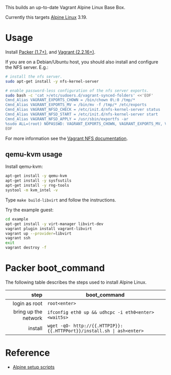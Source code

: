 This builds an up-to-date Vagrant Alpine Linux Base Box.

Currently this targets [Alpine Linux](https://alpinelinux.org/) 3.19.


# Usage

Install [Packer (1.7+)](https://www.packer.io/), and [Vagrant (2.2.16+)](https://www.vagrantup.com/).

If you are on a Debian/Ubuntu host, you should also install and configure the NFS server. E.g.:

```bash
# install the nfs server.
sudo apt-get install -y nfs-kernel-server

# enable password-less configuration of the nfs server exports.
sudo bash -c 'cat >/etc/sudoers.d/vagrant-synced-folders' <<'EOF'
Cmnd_Alias VAGRANT_EXPORTS_CHOWN = /bin/chown 0\:0 /tmp/*
Cmnd_Alias VAGRANT_EXPORTS_MV = /bin/mv -f /tmp/* /etc/exports
Cmnd_Alias VAGRANT_NFSD_CHECK = /etc/init.d/nfs-kernel-server status
Cmnd_Alias VAGRANT_NFSD_START = /etc/init.d/nfs-kernel-server start
Cmnd_Alias VAGRANT_NFSD_APPLY = /usr/sbin/exportfs -ar
%sudo ALL=(root) NOPASSWD: VAGRANT_EXPORTS_CHOWN, VAGRANT_EXPORTS_MV, VAGRANT_NFSD_CHECK, VAGRANT_NFSD_START, VAGRANT_NFSD_APPLY
EOF
```

For more information see the [Vagrant NFS documentation](https://www.vagrantup.com/docs/synced-folders/nfs.html).


## qemu-kvm usage

Install qemu-kvm:

```bash
apt-get install -y qemu-kvm
apt-get install -y sysfsutils
apt-get install -y rng-tools
systool -m kvm_intel -v
```

Type `make build-libvirt` and follow the instructions.

Try the example guest:

```bash
cd example
apt-get install -y virt-manager libvirt-dev
vagrant plugin install vagrant-libvirt
vagrant up --provider=libvirt
vagrant ssh
exit
vagrant destroy -f
```

# Packer boot_command

The following table describes the steps used to install Alpine Linux.

| step                 | boot_command                                                          |
|---------------------:|-----------------------------------------------------------------------|
| login as root        | `root<enter>`                                                         |
| bring up the network | `ifconfig eth0 up && udhcpc -i eth0<enter><wait5s>`                   |
| install              | `wget -qO- http://{{.HTTPIP}}:{{.HTTPPort}}/install.sh \| ash<enter>` |

# Reference

* [Alpine setup scripts](https://wiki.alpinelinux.org/wiki/Alpine_setup_scripts)

